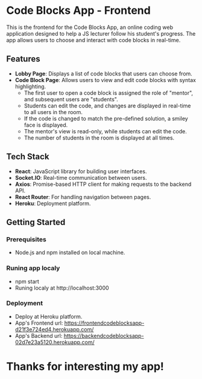 # Code Blocks App - Frontend

This is the frontend for the Code Blocks App, an online coding web application designed to help a JS lecturer follow his student's progress. The app allows users to choose and interact with code blocks in real-time.

## Features

- **Lobby Page**: Displays a list of code blocks that users can choose from.
- **Code Block Page**: Allows users to view and edit code blocks with syntax highlighting.
  - The first user to open a code block is assigned the role of "mentor", and subsequent users are "students".
  - Students can edit the code, and changes are displayed in real-time to all users in the room.
  - If the code is changed to match the pre-defined solution, a smiley face is displayed.
  - The mentor's view is read-only, while students can edit the code.
  - The number of students in the room is displayed at all times.

## Tech Stack

- **React**: JavaScript library for building user interfaces.
- **Socket.IO**: Real-time communication between users.
- **Axios**: Promise-based HTTP client for making requests to the backend API.
- **React Router**: For handling navigation between pages.
- **Heroku**: Deployment platform.

## Getting Started

### Prerequisites

- Node.js and npm installed on local machine.

### Runing app localy

- npm start
- Runing localy at http://localhost:3000

### Deployment 

- Deploy at Heroku platform.
- App's Frontend url: https://frontendcodeblocksapp-d21f3e724ed4.herokuapp.com/
- App's Backend url: https://backendcodeblocksapp-02d7e23a5120.herokuapp.com/

#  Thanks for interesting my app! #
